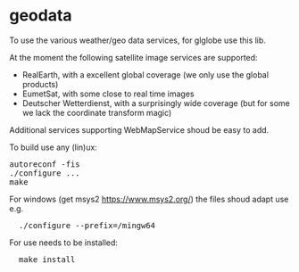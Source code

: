 # geodata
To use the various weather/geo data services, for glglobe use this lib.

At the moment the following satellite image services are supported:
<ul>
  <li>RealEarth, with a excellent global coverage (we only use the global products)</li>
  <li>EumetSat, with some close to real time images</li>
  <li>Deutscher Wetterdienst, with a surprisingly wide coverage (but for some we lack the coordinate transform magic)</li>
</ul>
Additional services supporting WebMapService shoud be easy to add.

To build use any (lin)ux:
<pre>
autoreconf -fis
./configure ...
make
</pre>
For windows (get msys2 https://www.msys2.org/) the files shoud adapt use e.g.<br>
<pre>
  ./configure --prefix=/mingw64
</pre>
For use needs to be installed:
<pre>
  make install
</pre>
